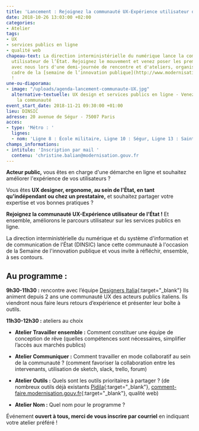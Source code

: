```yaml
---
title: 'Lancement : Rejoignez la communauté UX-Expérience utilisateur de l''État !'
date: 2018-10-26 13:03:00 +02:00
categories:
- Atelier
tags:
- UX
- services publics en ligne
- qualité web
chapeau-text: La direction interministérielle du numérique lance la communauté UX-Expérience
  utilisateur de l’État. Rejoignez le mouvement et venez poser les premières briques
  avec nous lors d'une demi-journée de rencontre et d'ateliers, organisée dans le
  cadre de la [semaine de l’innovation publique](http://www.modernisation.gouv.fr/la-semaine-de-linnovation-publique){:target="_blank"}
  !
une-ou-diaporama:
- image: "/uploads/agenda-lancement-communaute-UX.jpg"
  alternative-textuelle: UX design et services publics en ligne - Venez rejoindre
    la communauté
event_start_date: 2018-11-21 09:30:00 +01:00
lieu: DINSIC
adresse: 20 avenue de Ségur - 75007 Paris
acces:
- type: 'Métro : '
  lignes:
  - nom: 'Ligne 8 : École militaire, Ligne 10 : Ségur, Ligne 13 : Saint-François-Xavier'
champs_informations:
- intitule: 'Inscription par mail '
  contenu: 'christine.balian@modernisation.gouv.fr                     '
---
```


**Acteur public,** vous êtes en charge d'une démarche en ligne et souhaitez améliorer l'expérience de vos utilisateurs ?

Vous êtes **UX designer, ergonome, au sein de l'État, en tant qu'indépendant ou chez un prestataire,** et souhaitez partager votre expertise et vos bonnes pratiques ?

**Rejoignez la communauté UX-Expérience utilisateur de l'État !** Et ensemble, améliorons le parcours utilisateur sur les services publics en ligne.

La direction interministérielle du numérique et du système d'information et de communication de l'État (DINSIC) lance cette communauté à l'occasion de la Semaine de l'innovation publique et vous invite à réfléchir, ensemble, à ses contours.



## Au programme :

**9h30-11h30 :** rencontre avec l’équipe [Designers Italia](https://designers.italia.it/){:target="_blank"}
Ils animent depuis 2 ans une communauté UX des acteurs publics italiens. Ils viendront nous faire leurs retours d’expérience et présenter leur boîte à outils. 

**11h30-12h30 :** ateliers au choix
* **Atelier Travailler ensemble :**  Comment constituer une équipe de conception de rêve (quelles compétences sont nécessaires, simplifier l’accès aux marchés publics)

* **Atelier Communiquer :** Comment travailler en mode collaboratif au sein de la communauté ? (comment favoriser la collaboration entre les intervenants, utilisation de sketch, slack, trello, forum)

* **Atelier Outils :** Quels sont les outils prioritaires à partager ?
(de nombreux outils déjà existants [Pidila](https://pidila.gitlab.io/){:target="_blank"}, [comment-faire.modernisation.gouv.fr](http://comment-faire.modernisation.gouv.fr/){:target="_blank"}, qualité web)

* **Atelier Nom :** Quel nom pour le programme ?

Événement **ouvert à tous, merci de vous inscrire par courriel** 
en indiquant votre atelier préféré !
